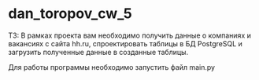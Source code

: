 # dan_toropov_cw_5

ТЗ: В рамках проекта вам необходимо получить данные о компаниях и вакансиях с сайта hh.ru,
спроектировать таблицы в БД PostgreSQL и загрузить полученные данные в созданные таблицы.

Для работы программы необходимо запустить файл main.py